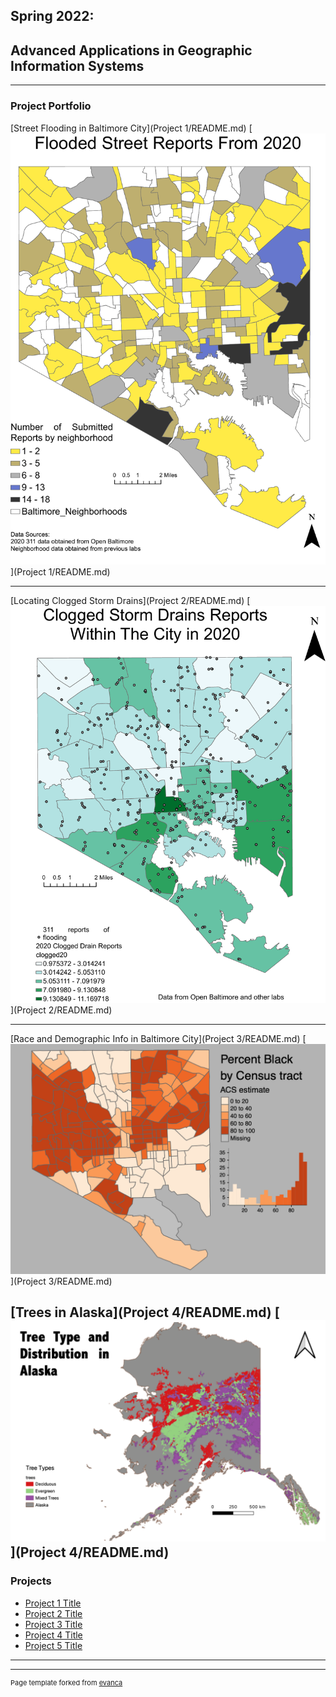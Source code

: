 ## Spring 2022: 
## Advanced Applications in Geographic Information Systems

---

### Project Portfolio

[Street Flooding in Baltimore City](Project 1/README.md)
[<img src="Project 1/BIN/311 flooding reports by neighborhood.pdf?raw=true"/>](Project 1/README.md)

---
[Locating Clogged Storm Drains](Project 2/README.md)
[<img src="Project 2/BIN/2020stormdrains.pdf?raw=true"/>](Project 2/README.md)

---
[Race and Demographic Info in Baltimore City](Project 3/README.md)
[<img src="Project 3/BIN/baltimorebyrace.png?raw=true"/>](Project 3/README.md)

[Trees in Alaska](Project 4/README.md) 
[<img src="Project 4/BIN/alaska trees.png?raw=true"/>](Project 4/README.md)
---

### Projects

- [Project 1 Title](http://example.com/)
- [Project 2 Title](http://example.com/)
- [Project 3 Title](http://example.com/)
- [Project 4 Title](http://example.com/)
- [Project 5 Title](http://example.com/)

---




---
<p style="font-size:11px">Page template forked from <a href="https://github.com/evanca/quick-portfolio">evanca</a></p>
<!-- Remove above link if you don't want to attibute -->
